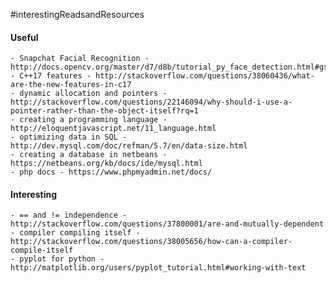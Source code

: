 #interestingReadsandResources

#### Useful 
	- Snapchat Facial Recognition - http://docs.opencv.org/master/d7/d8b/tutorial_py_face_detection.html#gsc.tab=0
	- C++17 features - http://stackoverflow.com/questions/38060436/what-are-the-new-features-in-c17
	- dynamic allocation and pointers - http://stackoverflow.com/questions/22146094/why-should-i-use-a-pointer-rather-than-the-object-itself?rq=1
	- creating a programming language - http://eloquentjavascript.net/11_language.html
	- optimizing data in SQL - http://dev.mysql.com/doc/refman/5.7/en/data-size.html
	- creating a database in netbeans - https://netbeans.org/kb/docs/ide/mysql.html
	- php docs - https://www.phpmyadmin.net/docs/
	
#### Interesting
	- == and != independence - http://stackoverflow.com/questions/37800001/are-and-mutually-dependent
	- compiler compiling itself - http://stackoverflow.com/questions/38005656/how-can-a-compiler-compile-itself
	- pyplot for python - http://matplotlib.org/users/pyplot_tutorial.html#working-with-text
